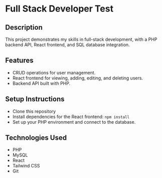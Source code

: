 # Full Stack Developer Test

## Description
This project demonstrates my skills in full-stack development, with a PHP backend API, React frontend, and SQL database integration.

## Features
- CRUD operations for user management.
- React frontend for viewing, adding, editing, and deleting users.
- Backend API built with PHP.

## Setup Instructions
- Clone this repository
- Install dependencies for the React frontend: `npm install`
- Set up your PHP environment and connect to the database.

## Technologies Used
- PHP
- MySQL
- React
- Tailwind CSS
- Git
